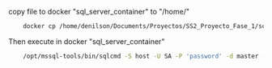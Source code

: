 copy file to docker "sql_server_container" to "/home/"
```bash
    docker cp /home/denilson/Documents/Proyectos/SS2_Proyecto_Fase_1/scripts/ss2-sql-server-express-2019.sql sql_server_container:/home/ 
```
Then execute in docker "sql_server_container"
```bash
    /opt/mssql-tools/bin/sqlcmd -S host -U SA -P 'password' -d master -i /home/ss2-sql-server-express-2019.sql
```